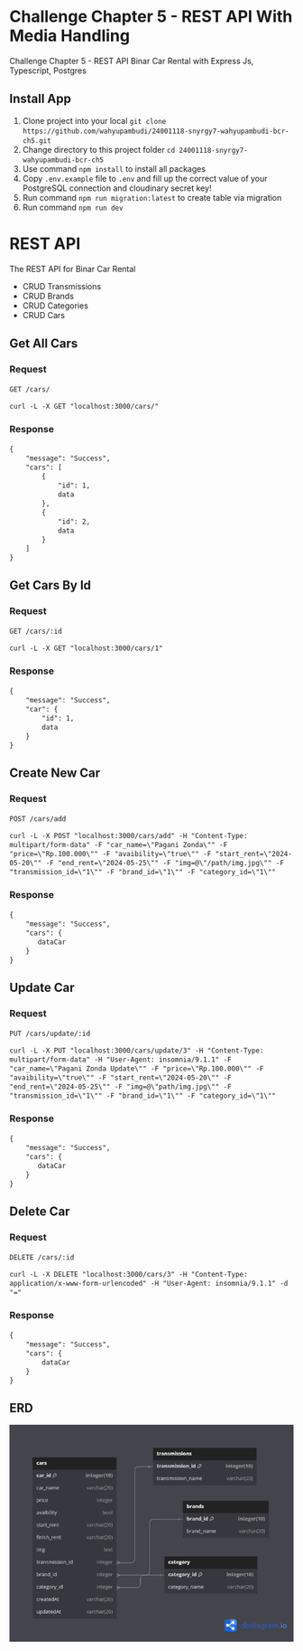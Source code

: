 # Challenge Chapter 5 - REST API With Media Handling
Challenge Chapter 5 - REST API Binar Car Rental with Express Js, Typescript, Postgres

## Install App
1. Clone project into your local `git clone https://github.com/wahyupambudi/24001118-snyrgy7-wahyupambudi-bcr-ch5.git`
2. Change directory to this project folder `cd 24001118-snyrgy7-wahyupambudi-bcr-ch5`
3. Use command `npm install` to install all packages
4. Copy `.env.example` file to `.env` and fill up the correct value of your PostgreSQL connection and cloudinary secret key!
5. Run command `npm run migration:latest` to create table via migration
6. Run command `npm run dev`

# REST API
The REST API for Binar Car Rental
- CRUD Transmissions
- CRUD Brands
- CRUD Categories
- CRUD Cars

## Get All Cars
### Request
`GET /cars/`

    curl -L -X GET "localhost:3000/cars/"

### Response
    {
        "message": "Success",
        "cars": [
            {
                "id": 1,
                data
            },
            {
                "id": 2,
                data
            }
        ]
    }

## Get Cars By Id
### Request
`GET /cars/:id`

    curl -L -X GET "localhost:3000/cars/1"

### Response
    {
        "message": "Success",
        "car": {
            "id": 1,
            data
        }
    }

## Create New Car
### Request
`POST /cars/add`

    curl -L -X POST "localhost:3000/cars/add" -H "Content-Type: multipart/form-data" -F "car_name=\"Pagani Zonda\"" -F "price=\"Rp.100.000\"" -F "avaibility=\"true\"" -F "start_rent=\"2024-05-20\"" -F "end_rent=\"2024-05-25\"" -F "img=@\"/path/img.jpg\"" -F "transmission_id=\"1\"" -F "brand_id=\"1\"" -F "category_id=\"1\""

### Response
    {
        "message": "Success",
        "cars": {
           dataCar
        }
    }

## Update Car
### Request
`PUT /cars/update/:id`

    curl -L -X PUT "localhost:3000/cars/update/3" -H "Content-Type: multipart/form-data" -H "User-Agent: insomnia/9.1.1" -F "car_name=\"Pagani Zonda Update\"" -F "price=\"Rp.100.000\"" -F "avaibility=\"true\"" -F "start_rent=\"2024-05-20\"" -F "end_rent=\"2024-05-25\"" -F "img=@\"path/img.jpg\"" -F "transmission_id=\"1\"" -F "brand_id=\"1\"" -F "category_id=\"1\""

### Response
    {
        "message": "Success",
        "cars": {
           dataCar
        }
    }

## Delete Car
### Request
`DELETE /cars/:id`

    curl -L -X DELETE "localhost:3000/cars/3" -H "Content-Type: application/x-www-form-urlencoded" -H "User-Agent: insomnia/9.1.1" -d "="

### Response
    {
        "message": "Success",
        "cars": {
            dataCar
        }
    }

## ERD
![App Screenshot](erd-bcr.png)
